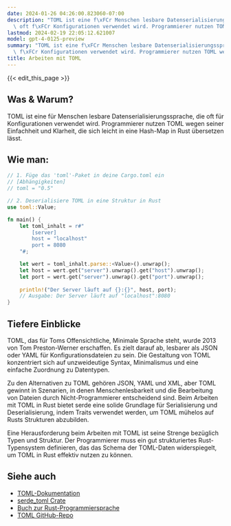 ```yaml
---
date: 2024-01-26 04:26:00.823060-07:00
description: "TOML ist eine f\xFCr Menschen lesbare Datenserialisierungssprache, die\
  \ oft f\xFCr Konfigurationen verwendet wird. Programmierer nutzen TOML wegen seiner\u2026"
lastmod: 2024-02-19 22:05:12.621007
model: gpt-4-0125-preview
summary: "TOML ist eine f\xFCr Menschen lesbare Datenserialisierungssprache, die oft\
  \ f\xFCr Konfigurationen verwendet wird. Programmierer nutzen TOML wegen seiner\u2026"
title: Arbeiten mit TOML
---
```


{{< edit_this_page >}}

## Was & Warum?
TOML ist eine für Menschen lesbare Datenserialisierungssprache, die oft für Konfigurationen verwendet wird. Programmierer nutzen TOML wegen seiner Einfachheit und Klarheit, die sich leicht in eine Hash-Map in Rust übersetzen lässt.

## Wie man:
```Rust
// 1. Füge das 'toml'-Paket in deine Cargo.toml ein
// [Abhängigkeiten]
// toml = "0.5"

// 2. Deserialisiere TOML in eine Struktur in Rust
use toml::Value;

fn main() {
    let toml_inhalt = r#"
        [server]
        host = "localhost"
        port = 8080
    "#;

    let wert = toml_inhalt.parse::<Value>().unwrap();
    let host = wert.get("server").unwrap().get("host").unwrap();
    let port = wert.get("server").unwrap().get("port").unwrap();
    
    println!("Der Server läuft auf {}:{}", host, port);
    // Ausgabe: Der Server läuft auf "localhost":8080
}
```

## Tiefere Einblicke
TOML, das für Toms Offensichtliche, Minimale Sprache steht, wurde 2013 von Tom Preston-Werner erschaffen. Es zielt darauf ab, lesbarer als JSON oder YAML für Konfigurationsdateien zu sein. Die Gestaltung von TOML konzentriert sich auf unzweideutige Syntax, Minimalismus und eine einfache Zuordnung zu Datentypen.

Zu den Alternativen zu TOML gehören JSON, YAML und XML, aber TOML gewinnt in Szenarien, in denen Menschenlesbarkeit und die Bearbeitung von Dateien durch Nicht-Programmierer entscheidend sind. Beim Arbeiten mit TOML in Rust bietet serde eine solide Grundlage für Serialisierung und Deserialisierung, indem Traits verwendet werden, um TOML mühelos auf Rusts Strukturen abzubilden.

Eine Herausforderung beim Arbeiten mit TOML ist seine Strenge bezüglich Typen und Struktur. Der Programmierer muss ein gut strukturiertes Rust-Typensystem definieren, das das Schema der TOML-Daten widerspiegelt, um TOML in Rust effektiv nutzen zu können.

## Siehe auch
- [TOML-Dokumentation](https://toml.io/en/)
- [serde_toml Crate](https://docs.rs/serde_toml/)
- [Buch zur Rust-Programmiersprache](https://doc.rust-lang.org/stable/book/)
- [TOML GitHub-Repo](https://github.com/toml-lang/toml)
